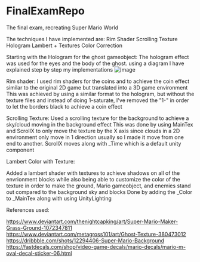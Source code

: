 # FinalExamRepo
The final exam, recreating Super Mario World

The techniques I have implemented are:
Rim Shader
Scrolling Texture
Hologram
Lambert + Textures Color Correction

Starting with the Hologram for the ghost gameobject:
The hologram effect was used for the eyes and the body of the ghost.
using a diagram I have explained step by step my implementations
![image](https://github.com/user-attachments/assets/d8b2c84d-d033-4a96-9eb3-9bb5bad7e48d)

Rim shader:
I used rim shaders for the coins and to achieve the coin effect similar to the original 2D game but translated into a 3D game environment
This was achieved by using a similar format to the hologram, but without the texture files and instead of doing 1-saturate, I've removed the "1-" in order to let the borders black to achieve a coin effect

Scrolling Texture:
Used a scrolling texture for the background to achieve a sky/cloud moving in the background effect
This was done by using MainTex and ScrollX to only move the texture by the X axis since clouds in a 2D environment only move in 1 direction usually so I made it move from one end to another. ScrollX moves along with _Time which is a default unity component


Lambert Color with Texture:

Added a lambert shader with textures to achieve shadows on all of the envrionment blocks while also being able to customize the color of the texture in order to make the ground, Mario gameobject, and enemies stand out compared to the background sky and blocks
Done by adding the _Color to _MainTex along with using UnityLighting

References used: 

https://www.deviantart.com/thenightcapking/art/Super-Mario-Maker-Grass-Ground-1072347811
https://www.deviantart.com/metagross101/art/Ghost-Texture-380473012
https://dribbble.com/shots/12294406-Super-Mario-Background
https://fastdecals.com/shop/video-game-decals/mario-decals/mario-m-oval-decal-sticker-06.html
